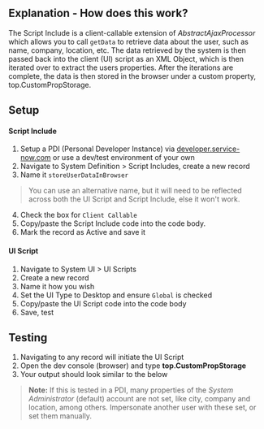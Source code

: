 ## Explanation - How does this work?

The Script Include is a client-callable extension of _AbstractAjaxProcessor_ which allows you to call `getData` to retrieve data about the user, such as name, company, location, etc. The data retrieved by the system is then passed back into the client (UI) script as an XML Object, which is then iterated over to extract the users properties. After the iterations are complete, the data is then stored in the browser under a custom property, top.CustomPropStorage.

## Setup

#### Script Include
1. Setup a PDI (Personal Developer Instance) via [developer.service-now.com](developer.service-now.com) or use a dev/test environment of your own
2. Navigate to System Definition > Script Includes, create a new record
3. Name it `storeUserDataInBrowser`
> You can use an alternative name, but it will need to be reflected across both the UI Script and Script Include, else it won't work.
4. Check the box for `Client Callable`
5. Copy/paste the Script Include code into the code body.
6. Mark the record as Active and save it  

#### UI Script
1. Navigate to System UI > UI Scripts
2. Create a new record
3. Name it how you wish
4. Set the UI Type to Desktop and ensure `Global` is checked
5. Copy/paste the UI Script code into the code body
6. Save, test

## Testing

1. Navigating to any record will initiate the UI Script
2. Open the dev console (browser) and type **top.CustomPropStorage**
3. Your output should look similar to the below
> **Note:** If this is tested in a PDI, many properties of the _System Administrator_ (default) account are not set, like city, company and location, among others. Impersonate another user with these set, or set them manually.
 
 
